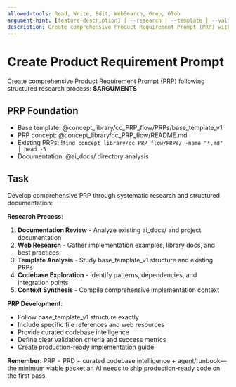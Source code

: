 ```yaml
---
allowed-tools: Read, Write, Edit, WebSearch, Grep, Glob
argument-hint: [feature-description] | --research | --template | --validate
description: Create comprehensive Product Requirement Prompt (PRP) with research and validation
---
```


# Create Product Requirement Prompt

Create comprehensive Product Requirement Prompt (PRP) following structured research process: **$ARGUMENTS**

## PRP Foundation

- Base template: @concept_library/cc_PRP_flow/PRPs/base_template_v1
- PRP concept: @concept_library/cc_PRP_flow/README.md
- Existing PRPs: !`find concept_library/cc_PRP_flow/PRPs/ -name "*.md" | head -5`
- Documentation: @ai_docs/ directory analysis

## Task

Develop comprehensive PRP through systematic research and structured documentation:

**Research Process**:
1. **Documentation Review** - Analyze existing ai_docs/ and project documentation
2. **Web Research** - Gather implementation examples, library docs, and best practices
3. **Template Analysis** - Study base_template_v1 structure and existing PRPs
4. **Codebase Exploration** - Identify patterns, dependencies, and integration points
5. **Context Synthesis** - Compile comprehensive implementation context

**PRP Development**:
- Follow base_template_v1 structure exactly
- Include specific file references and web resources
- Provide curated codebase intelligence
- Define clear validation criteria and success metrics
- Create production-ready implementation guide

**Remember**: PRP = PRD + curated codebase intelligence + agent/runbook—the minimum viable packet an AI needs to ship production-ready code on the first pass.
